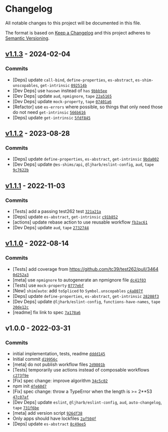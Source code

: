 # Changelog

All notable changes to this project will be documented in this file.

The format is based on [Keep a Changelog](https://keepachangelog.com/en/1.0.0/)
and this project adheres to [Semantic Versioning](https://semver.org/spec/v2.0.0.html).

## [v1.1.3](https://github.com/es-shims/Array.prototype.toSpliced/compare/v1.1.2...v1.1.3) - 2024-02-04

### Commits

- [Deps] update `call-bind`, `define-properties`, `es-abstract`, `es-shim-unscopables`, `get-intrinsic` [`092514b`](https://github.com/es-shims/Array.prototype.toSpliced/commit/092514bf35fe74615c9247ee6565d05da6c0dbb6)
- [Dev Deps] use `hasown` instead of `has` [`9bbb5ee`](https://github.com/es-shims/Array.prototype.toSpliced/commit/9bbb5ee6d42711857229b7309cbe7d78a4317aa5)
- [Dev Deps] update `aud`, `npmignore`, `tape` [`22a5165`](https://github.com/es-shims/Array.prototype.toSpliced/commit/22a51658b7b1e398123fb12e64b7fe9fc82f4585)
- [Dev Deps] update `mock-property`, `tape` [`07401a6`](https://github.com/es-shims/Array.prototype.toSpliced/commit/07401a6c53181865dcfb758f7b9604d81c075725)
- [Refactor] use `es-errors` where possible, so things that only need those do not need `get-intrinsic` [`566b616`](https://github.com/es-shims/Array.prototype.toSpliced/commit/566b616c9e21203f20eadd50dd7e51102a8cc709)
- [Deps] update `get-intrinsic` [`5fdf845`](https://github.com/es-shims/Array.prototype.toSpliced/commit/5fdf84572a316e6505e9e43c38756271361e393d)

## [v1.1.2](https://github.com/es-shims/Array.prototype.toSpliced/compare/v1.1.1...v1.1.2) - 2023-08-28

### Commits

- [Deps] update `define-properties`, `es-abstract`, `get-intrinsic` [`9bda002`](https://github.com/es-shims/Array.prototype.toSpliced/commit/9bda002a30377593a1f35dab67d9aeb122915b77)
- [Dev Deps] update `@es-shims/api`, `@ljharb/eslint-config`, `aud`, `tape` [`9c7622b`](https://github.com/es-shims/Array.prototype.toSpliced/commit/9c7622b0d6bb6b7c4825755f1e0962ccab48b5c5)

## [v1.1.1](https://github.com/es-shims/Array.prototype.toSpliced/compare/v1.1.0...v1.1.1) - 2022-11-03

### Commits

- [Tests] add a passing test262 test [`321a21a`](https://github.com/es-shims/Array.prototype.toSpliced/commit/321a21a52af37a237f6d09cfa2c7027b427c86c3)
- [Deps] update `es-abstract`, `get-intrinsic` [`c91b852`](https://github.com/es-shims/Array.prototype.toSpliced/commit/c91b852b2bedfaa20a79297afc012737a82907b9)
- [actions] update rebase action to use reusable workflow [`fb2ac61`](https://github.com/es-shims/Array.prototype.toSpliced/commit/fb2ac618bc106d787bcde4c00a45683121c9cdf1)
- [Dev Deps] update `aud`, `tape` [`2732744`](https://github.com/es-shims/Array.prototype.toSpliced/commit/27327446dbfb7078b1978365483c0e35036a669d)

## [v1.1.0](https://github.com/es-shims/Array.prototype.toSpliced/compare/v1.0.0...v1.1.0) - 2022-08-14

### Commits

- [Tests] add coverage from https://github.com/tc39/test262/pull/3464 [`0d252a3`](https://github.com/es-shims/Array.prototype.toSpliced/commit/0d252a3cf44a562967399339347fa23f5308f6b5)
- [meta] use `npmignore` to autogenerate an npmignore file [`dc41f03`](https://github.com/es-shims/Array.prototype.toSpliced/commit/dc41f0314e8c02e67d2c2ff35d3362ad62b6daf4)
- [Tests] use `mock-property` [`0777ebf`](https://github.com/es-shims/Array.prototype.toSpliced/commit/0777ebf4634b78af9906d23c3444d4a646d0fc24)
- [New] `shim`/`auto`: add `toSpliced` to `Symbol.unscopables` [`c4a807f`](https://github.com/es-shims/Array.prototype.toSpliced/commit/c4a807f28668763cd255b157ba2afffc613b6de1)
- [Deps] update `define-properties`, `es-abstract`, `get-intrinsic` [`28208f3`](https://github.com/es-shims/Array.prototype.toSpliced/commit/28208f3ada285cc67ffc6511cf193b9546937d6b)
- [Dev Deps] update `@ljharb/eslint-config`, `functions-have-names`, `tape` [`20de12c`](https://github.com/es-shims/Array.prototype.toSpliced/commit/20de12c6833e43ec44b63bcbd80a375fa879a5dc)
- [readme] fix link to spec [`7a178a6`](https://github.com/es-shims/Array.prototype.toSpliced/commit/7a178a68932beded6e15c0caa8ff4611e96e446f)

## v1.0.0 - 2022-03-31

### Commits

- initial implementation, tests, readme [`dddd145`](https://github.com/es-shims/Array.prototype.toSpliced/commit/dddd145e161a864f3277ec89ee52e8af843483fc)
- Initial commit [`d19956c`](https://github.com/es-shims/Array.prototype.toSpliced/commit/d19956ca0a880b34183a4c6b23d3fa715660bb75)
- [meta] do not publish workflow files [`2d9801b`](https://github.com/es-shims/Array.prototype.toSpliced/commit/2d9801bf5e6faa5111f9bbd8774ae68ffc141b64)
- [Tests] temporarily use actions instead of composable workflows [`c273f9e`](https://github.com/es-shims/Array.prototype.toSpliced/commit/c273f9ee06c47962d7b708c297bdddee6770fecb)
- [Fix] spec change: improve algorithm [`34c5c02`](https://github.com/es-shims/Array.prototype.toSpliced/commit/34c5c0237601486bb9e589834e6fc696d302919a)
- npm init [`4fe60d7`](https://github.com/es-shims/Array.prototype.toSpliced/commit/4fe60d70157bf122c9966e0bb6798c79dbd78e91)
- [Fix] spec change: throw a TypeError when the length is &gt;= 2**53 [`47c07af`](https://github.com/es-shims/Array.prototype.toSpliced/commit/47c07af359cc4a5316bdbb404c557969aa2e9484)
- [Dev Deps] update `eslint`, `@ljharb/eslint-config`, `aud`, `auto-changelog`, `tape` [`731f6be`](https://github.com/es-shims/Array.prototype.toSpliced/commit/731f6bed7a241bec19f0f2a0d263d4fd53a85ca8)
- [meta] add version script [`926df38`](https://github.com/es-shims/Array.prototype.toSpliced/commit/926df3840b3209c335c5e17d79b38ac6ef9fffcc)
- Only apps should have lockfiles [`2af504f`](https://github.com/es-shims/Array.prototype.toSpliced/commit/2af504f64bac25460f511da279962928c5595c0b)
- [Deps] update `es-abstract` [`8c49ee5`](https://github.com/es-shims/Array.prototype.toSpliced/commit/8c49ee50fc5a9c8beb62e3b61d3c2df81ad5c1d8)
